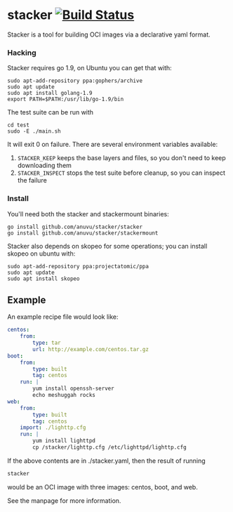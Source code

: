 # stacker [![Build Status](https://travis-ci.org/anuvu/stacker.svg?branch=master)](https://travis-ci.org/anuvu/stacker)

Stacker is a tool for building OCI images via a declarative yaml format.

### Hacking

Stacker requires go 1.9, on Ubuntu you can get that with:

    sudo apt-add-repository ppa:gophers/archive
    sudo apt update
    sudo apt install golang-1.9
    export PATH=$PATH:/usr/lib/go-1.9/bin

The test suite can be run with

    cd test
    sudo -E ./main.sh

It will exit 0 on failure. There are several environment variables available:

1. `STACKER_KEEP` keeps the base layers and files, so you don't need to keep
   downloading them
1. `STACKER_INSPECT` stops the test suite before cleanup, so you can inspect
   the failure

### Install

You'll need both the stacker and stackermount binaries:

    go install github.com/anuvu/stacker/stacker
    go install github.com/anuvu/stacker/stackermount

Stacker also depends on skopeo for some operations; you can install skopeo on
ubuntu with:

    sudo apt-add-repository ppa:projectatomic/ppa
    sudo apt update
    sudo apt install skopeo

## Example

An example recipe file would look like:

```yaml
centos:
    from:
        type: tar
        url: http://example.com/centos.tar.gz
boot:
    from:
        type: built
        tag: centos
    run: |
        yum install openssh-server
        echo meshuggah rocks
web:
    from:
        type: built
        tag: centos
    import: ./lighttp.cfg
    run: |
        yum install lighttpd
        cp /stacker/lighttp.cfg /etc/lighttpd/lighttp.cfg
```

If the above contents are in ./stacker.yaml, then the result of running

```bash
stacker
```

would be an OCI image with three images: centos, boot, and web.

See the manpage for more information.
